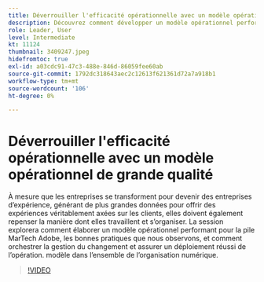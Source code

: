 ```yaml
---
title: Déverrouiller l'efficacité opérationnelle avec un modèle opérationnel de grande qualité
description: Découvrez comment développer un modèle opérationnel performant pour la pile MarTech Adobe, quelles bonnes pratiques observons-nous ?
role: Leader, User
level: Intermediate
kt: 11124
thumbnail: 3409247.jpeg
hidefromtoc: true
exl-id: a03cdc91-47c3-488e-846d-86059fee60ab
source-git-commit: 1792dc318643aec2c12613f621361d72a7a918b1
workflow-type: tm+mt
source-wordcount: '106'
ht-degree: 0%

---
```


# Déverrouiller l&#39;efficacité opérationnelle avec un modèle opérationnel de grande qualité

À mesure que les entreprises se transforment pour devenir des entreprises d’expérience, générant de plus grandes données pour offrir des expériences véritablement axées sur les clients, elles doivent également repenser la manière dont elles travaillent et s’organiser. La session explorera comment élaborer un modèle opérationnel performant pour la pile MarTech Adobe, les bonnes pratiques que nous observons, et comment orchestrer la gestion du changement et assurer un déploiement réussi de l’opération. modèle dans l’ensemble de l’organisation numérique.

>[!VIDEO](https://video.tv.adobe.com/v/3409247/?quality=12&learn=on)
